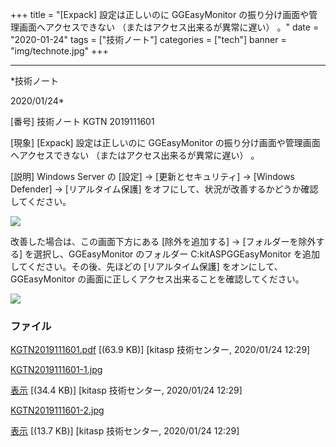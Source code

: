 ﻿+++
title = "[Expack] 設定は正しいのに GGEasyMonitor の振り分け画面や管理画面へアクセスできない （またはアクセス出来るが異常に遅い） 。"
date = "2020-01-24"
tags = ["技術ノート"]
categories = ["tech"]
banner = "img/technote.jpg"
+++

-----------------------------------------------------------------------------------------------------------------------------

*技術ノート

2020/01/24*


[番号]
技術ノート KGTN 2019111601

[現象]
[Expack] 設定は正しいのに GGEasyMonitor
の振り分け画面や管理画面へアクセスできない
（またはアクセス出来るが異常に遅い） 。

[説明]
Windows Server の [設定] → [更新とセキュリティ] → [Windows
Defender] → [リアルタイム保護]
をオフにして、状況が改善するかどうか確認してください。

![](http://techreport.kitasp.net/attachments/download/4428/KGTN2019111601-1.jpg)

改善した場合は、この画面下方にある [除外を追加する] →
[フォルダーを除外する] を選択し、GGEasyMonitor のフォルダー
C:kitASPGGEasyMonitor を追加してください。その後、先ほどの
[リアルタイム保護] をオンにして、 GGEasyMonitor
の画面に正しくアクセス出来ることを確認してください。

![](http://techreport.kitasp.net/attachments/download/4429/KGTN2019111601-2.jpg)


### ファイル

 
 


[KGTN2019111601.pdf](http://techreport.kitasp.net/attachments/download/4427/KGTN2019111601.pdf)
 [(63.9 KB)] [kitasp 技術センター, 2020/01/24
12:29]

[KGTN2019111601-1.jpg](http://techreport.kitasp.net/attachments/download/4428/KGTN2019111601-1.jpg)

[表示](http://techreport.kitasp.net/attachments/4428/KGTN2019111601-1.jpg "表示")
 [(34.4 KB)] [kitasp 技術センター, 2020/01/24
12:29]

[KGTN2019111601-2.jpg](http://techreport.kitasp.net/attachments/download/4429/KGTN2019111601-2.jpg)

[表示](http://techreport.kitasp.net/attachments/4429/KGTN2019111601-2.jpg "表示")
 [(13.7 KB)] [kitasp 技術センター, 2020/01/24
12:29]


 


 

